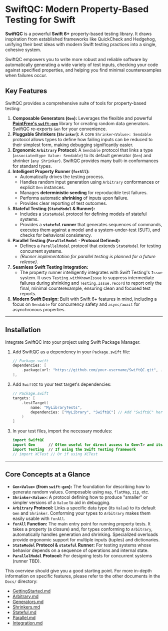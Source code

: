 # SwiftQC: Modern Property-Based Testing for Swift

**SwiftQC** is a powerful **Swift 6+** property-based testing library. It draws inspiration from established frameworks like QuickCheck and Hedgehog, unifying their best ideas with modern Swift testing practices into a single, cohesive system.

SwiftQC empowers you to write more robust and reliable software by automatically generating a wide variety of test inputs, checking your code against specified properties, and helping you find minimal counterexamples when failures occur.

## Key Features

SwiftQC provides a comprehensive suite of tools for property-based testing:

1.  **Composable Generators (`Gen`):** Leverages the flexible and powerful **[PointFree's `swift-gen`](https://github.com/pointfreeco/swift-gen)** library for creating random data generators. SwiftQC re-exports `Gen` for your convenience.
2.  **Pluggable Shrinkers (`Shrinker`):** A core `Shrinker<Value>: Sendable` protocol allows types to define how failing inputs can be reduced to their simplest form, making debugging significantly easier.
3.  **Ergonomic `Arbitrary` Protocol:** A `Sendable` protocol that links a type (`associatedtype Value: Sendable`) to its default generator (`Gen`) and shrinker (`any Shrinker`). SwiftQC provides many built-in conformances for standard types.
4.  **Intelligent Property Runner (`forAll`):**
    *   Automatically drives the testing process.
    *   Handles random input generation using `Arbitrary` conformances or explicit `Gen` instances.
    *   Manages **deterministic seeding** for reproducible test failures.
    *   Performs automatic **shrinking** of inputs upon failure.
    *   Provides clear reporting of test outcomes.
5.  **Stateful Testing (`StateModel` & Runner):**
    *   Includes a `StateModel` protocol for defining models of stateful systems.
    *   Provides a **`stateful` runner** that generates sequences of commands, executes them against a model and a system-under-test (SUT), and checks for behavioral consistency.
6.  **Parallel Testing (`ParallelModel` - Protocol Defined):**
    *   Defines a `ParallelModel` protocol that extends `StateModel` for testing concurrent systems.
    *   *(Runner implementation for parallel testing is planned for a future release).*
7.  **Seamless Swift Testing Integration:**
    *   The property runner intelligently integrates with Swift Testing's `Issue` system. It uses `Testing.withKnownIssue` to suppress intermediate failures during shrinking and `Testing.Issue.record` to report only the final, minimal counterexample, ensuring clean and focused test reports.
8.  **Modern Swift Design:** Built with Swift 6+ features in mind, including a focus on `Sendable` for concurrency safety and `async/await` for asynchronous properties.

---

## Installation

Integrate SwiftQC into your project using Swift Package Manager.

1.  Add SwiftQC as a dependency in your `Package.swift` file:
    ```swift
    // Package.swift
    dependencies: [
        .package(url: "https://github.com/your-username/SwiftQC.git", .upToNextMajor(from: "1.0.0")) // TODO: Update with your actual repository URL
    ],
    ```

2.  Add `SwiftQC` to your test target's dependencies:
    ```swift
    // Package.swift
    targets: [
        .testTarget(
            name: "MyLibraryTests",
            dependencies: ["MyLibrary", "SwiftQC"] // Add "SwiftQC" here
        )
    ]
    ```

3.  In your test files, import the necessary modules:
    ```swift
    import SwiftQC
    import Gen      // Often useful for direct access to Gen<T> and its combinators
    import Testing  // If using the Swift Testing framework
    // import XCTest // Or if using XCTest
    ```

---

## Core Concepts at a Glance

*   **`Gen<Value>` (from `swift-gen`):** The foundation for describing how to generate random values. Composable using `map`, `flatMap`, `zip`, etc.
*   **`Shrinker<Value>`:** A protocol defining how to produce "smaller" or simpler versions of a `Value` to aid in debugging.
*   **`Arbitrary` Protocol:** Links a specific data type (its `Value`) to its default `Gen` and `Shrinker`. Conforming your types to `Arbitrary` makes them easily usable with `forAll`.
*   **`forAll` Function:** The main entry point for running property tests. It takes a property (a closure) and, for types conforming to `Arbitrary`, automatically handles generation and shrinking. Specialized overloads provide ergonomic support for multiple inputs (tuples) and dictionaries.
*   **`StateModel` Protocol & `stateful` Runner:** For testing systems whose behavior depends on a sequence of operations and internal state.
*   **`ParallelModel` Protocol:** For designing tests for concurrent systems (runner TBD).

This overview should give you a good starting point. For more in-depth information on specific features, please refer to the other documents in the `Docs/` directory:

-   [GettingStarted.md](GettingStarted.md)
-   [Arbitrary.md](Arbitrary.md)
-   [Generators.md](Generators.md)
-   [Shrinkers.md](Shrinkers.md)
-   [Stateful.md](Stateful.md)
-   [Parallel.md](Parallel.md)
-   [Integration.md](Integration.md)
